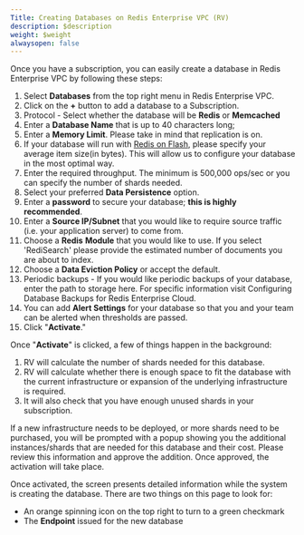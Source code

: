 ```yaml
---
Title: Creating Databases on Redis Enterprise VPC (RV)
description: $description
weight: $weight
alwaysopen: false
---
```

Once you have a subscription, you can easily create a database in Redis
Enterprise VPC by following these steps:

1.  Select **Databases** from the top right menu in Redis Enterprise
    VPC.
2.  Click on the **+** button to add a database to a Subscription.
3.  Protocol - Select whether the database will be **Redis** or
    **Memcached**
4.  Enter a **Database Name** that is up to 40 characters long;
5.  Enter a **Memory Limit**. Please take in mind that replication is
    on.
6.  If your database will run with [Redis on
    Flash](/redis-enterprise-documentation/concepts-architecture/memory-architecture/redis-enterprise-flash/),
    please specify your average item size(in bytes). This will allow us
    to configure your database in the most optimal way.
7.  Enter the required throughput. The minimum is 500,000 ops/sec or you
    can specify the number of shards needed.
8.  Select your preferred **Data Persistence** option.
9.  Enter a **password** to secure your database; **this is highly
    recommended**.
10. Enter a **Source IP/Subnet** that you would like to require source
    traffic (i.e. your application server) to come from.
11. Choose a **Redis** **Module** that you would like to use. If you
    select 'RediSearch' please provide the estimated number of documents
    you are about to index.
12. Choose a **Data Eviction Policy** or accept the default.
13. Periodic backups - If you would like periodic backups of your
    database, enter the path to storage here. For specific information
    visit Configuring Database Backups for Redis Enterprise Cloud.
14. You can add **Alert Settings** for your database so that you and
    your team can be alerted when thresholds are passed.
15. Click "**Activate**."

Once "**Activate**" is clicked, a few of things happen in the
background:

1.  RV will calculate the number of shards needed for this database.
2.  RV will calculate whether there is enough space to fit the database
    with the current infrastructure or expansion of the underlying
    infrastructure is required.
3.  It will also check that you have enough unused shards in your
    subscription.

If a new infrastructure needs to be deployed, or more shards need to be
purchased, you will be prompted with a popup showing you the additional
instances/shards that are needed for this database and their cost.
Please review this information and approve the addition. Once approved,
the activation will take place.

Once activated, the screen presents detailed information while the
system is creating the database. There are two things on this page to
look for:

-   An orange spinning icon on the top right to turn to a green
    checkmark
-   The **Endpoint** issued for the new database
